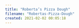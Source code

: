 ```yaml
---
title: "Roberta’s Pizza Dough"
filename: "Robertas-Pizza-Dough"
created: 2021-02-02 00:05:18
---
```


